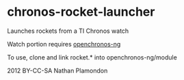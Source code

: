 chronos-rocket-launcher
=======================

Launches rockets from a TI Chronos watch


Watch portion requires [openchronos-ng](http://openchronos-ng.sourceforge.net/)

To use, clone and link rocket.* into openchronos-ng/module 

2012 BY-CC-SA Nathan Plamondon
